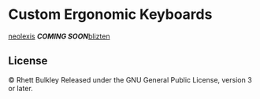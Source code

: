 # Custom Ergonomic Keyboards

[neolexis](./neolexis/README.md)
**_COMING SOON_**[blizten](./blizten)

## License
&copy; Rhett Bulkley
Released under the GNU General Public License, version 3 or later.
